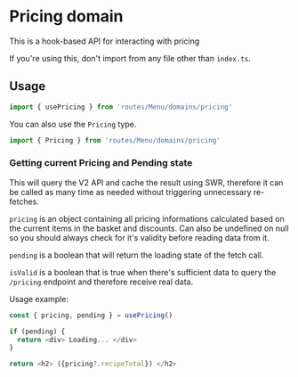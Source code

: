# Pricing domain

This is a hook-based API for interacting with pricing

If you're using this, don't import from any file other than `index.ts`.

## Usage

```ts
import { usePricing } from 'routes/Menu/domains/pricing'
```

You can also use the `Pricing` type.

```ts
import { Pricing } from 'routes/Menu/domains/pricing'
```

### Getting current Pricing and Pending state

This will query the V2 API and cache the result using SWR, therefore it can be called as many time as needed without triggering unnecessary re-fetches.

`pricing` is an object containing all pricing informations calculated based on the current items in the basket and discounts. Can also be undefined on null so you should always check for it's validity before reading data from it.

`pending` is a boolean that will return the loading state of the fetch call.

`isValid` is a boolean that is true when there's sufficient data to query the `/pricing` endpoint and therefore receive real data.

Usage example:

```ts
const { pricing, pending } = usePricing()

if (pending) {
  return <div> Loading... </div>
}

return <h2> ({pricing?.recipeTotal}) </h2>
```
